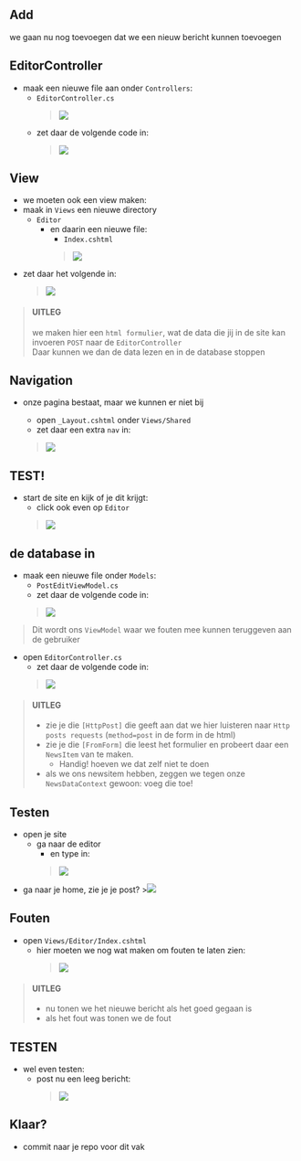

## Add

we gaan nu nog toevoegen dat we een nieuw bericht kunnen toevoegen


## EditorController

- maak een nieuwe file aan onder `Controllers`:
    - `EditorController.cs`
        >![](img/editorcontroller.PNG)
    - zet daar de volgende code in:
        >![](img/editbegin.PNG)
    
## View

- we moeten ook een view maken:
- maak in `Views` een nieuwe directory
    - `Editor`
        - en daarin een nieuwe file:
            - `Index.cshtml`
            >![](img/viewedit.PNG)
- zet daar het volgende in:
    >![](img/editform.PNG)

> #### UITLEG
> we maken hier een `html formulier`, wat de data die jij in de site kan invoeren `POST` naar de `EditorController`  
> Daar kunnen we dan de data lezen en in de database stoppen

## Navigation

- onze pagina bestaat, maar we kunnen er niet bij
    - open `_Layout.cshtml` onder `Views/Shared`
    - zet daar een extra `nav` in:
    
    >![](img/navitem.PNG)

## TEST!

- start de site en kijk of je dit krijgt:
    - click ook even op `Editor`
    >![](img/editorzien.PNG)

## de database in

- maak een nieuwe file onder `Models`:
    - `PostEditViewModel.cs`
    - zet daar de volgende code in:
    >![](img/postedit.PNG)

> Dit wordt ons `ViewModel` waar we fouten mee kunnen teruggeven aan de gebruiker

- open `EditorController.cs`
    - zet daar de volgende code in:
    >![](img/httppost.PNG)

> #### UITLEG
> - zie je die `[HttpPost]` die geeft aan dat we hier luisteren naar `Http posts requests` (`method=post` in de form in de html)
> - zie je die `[FromForm]` die leest het formulier en probeert daar een `NewsItem` van te maken. 
>   - Handig! hoeven we dat zelf niet te doen
> - als we ons newsitem hebben, zeggen we tegen onze `NewsDataContext` gewoon: voeg die toe!

## Testen

- open je site
    - ga naar de editor
        - en type in:        
        >![](img/postiets.PNG)
- ga naar je home, zie je je post?
        >![](img/mijnpost.PNG)

## Fouten

- open `Views/Editor/Index.cshtml`
    - hier moeten we nog wat maken om fouten te laten zien:
        >![](img/errorview.PNG)
> #### UITLEG
> - nu tonen we het nieuwe bericht als het goed gegaan is
> - als het fout was tonen we de fout

## TESTEN

- wel even testen:
    - post nu een leeg bericht:
        >![](img/leegbericht.PNG)
    
## Klaar?

- commit naar je repo voor dit vak
